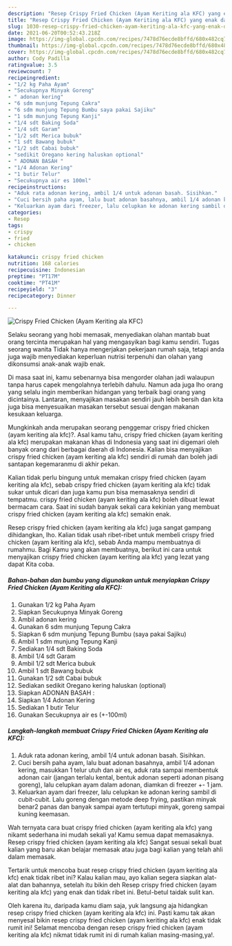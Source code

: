 ```yaml
---
description: "Resep Crispy Fried Chicken (Ayam Keriting ala KFC) yang enak dan Mudah Dibuat"
title: "Resep Crispy Fried Chicken (Ayam Keriting ala KFC) yang enak dan Mudah Dibuat"
slug: 1030-resep-crispy-fried-chicken-ayam-keriting-ala-kfc-yang-enak-dan-mudah-dibuat
date: 2021-06-20T00:52:43.218Z
image: https://img-global.cpcdn.com/recipes/7478d76ecde8bffd/680x482cq70/crispy-fried-chicken-ayam-keriting-ala-kfc-foto-resep-utama.jpg
thumbnail: https://img-global.cpcdn.com/recipes/7478d76ecde8bffd/680x482cq70/crispy-fried-chicken-ayam-keriting-ala-kfc-foto-resep-utama.jpg
cover: https://img-global.cpcdn.com/recipes/7478d76ecde8bffd/680x482cq70/crispy-fried-chicken-ayam-keriting-ala-kfc-foto-resep-utama.jpg
author: Cody Padilla
ratingvalue: 3.5
reviewcount: 7
recipeingredient:
- "1/2 kg Paha Ayam"
- "Secukupnya Minyak Goreng"
- " adonan kering"
- "6 sdm munjung Tepung Cakra"
- "6 sdm munjung Tepung Bumbu saya pakai Sajiku"
- "1 sdm munjung Tepung Kanji"
- "1/4 sdt Baking Soda"
- "1/4 sdt Garam"
- "1/2 sdt Merica bubuk"
- "1 sdt Bawang bubuk"
- "1/2 sdt Cabai bubuk"
- "sedikit Oregano kering haluskan optional"
- " ADONAN BASAH "
- "1/4 Adonan Kering"
- "1 butir Telur"
- "Secukupnya air es 100ml"
recipeinstructions:
- "Aduk rata adonan kering, ambil 1/4 untuk adonan basah. Sisihkan."
- "Cuci bersih paha ayam, lalu buat adonan basahnya, ambil 1/4 adonan kering, masukkan 1 telur utuh dan air es, aduk rata sampai membentuk adonan cair (jangan terlalu kental, bentuk adonan seperti adonan pisang goreng), lalu celupkan ayam dalam adonan, diamkan di freezer +- 1 jam."
- "Keluarkan ayam dari freezer, lalu celupkan ke adonan kering sambil di cubit-cubit. Lalu goreng dengan metode deep frying, pastikan minyak benar2 panas dan banyak sampai ayam tertutupi minyak, goreng sampai kuning keemasan."
categories:
- Resep
tags:
- crispy
- fried
- chicken

katakunci: crispy fried chicken 
nutrition: 168 calories
recipecuisine: Indonesian
preptime: "PT17M"
cooktime: "PT41M"
recipeyield: "3"
recipecategory: Dinner

---
```



![Crispy Fried Chicken (Ayam Keriting ala KFC)](https://img-global.cpcdn.com/recipes/7478d76ecde8bffd/680x482cq70/crispy-fried-chicken-ayam-keriting-ala-kfc-foto-resep-utama.jpg)

Selaku seorang yang hobi memasak, menyediakan olahan mantab buat orang tercinta merupakan hal yang mengasyikan bagi kamu sendiri. Tugas seorang  wanita Tidak hanya mengerjakan pekerjaan rumah saja, tetapi anda juga wajib menyediakan keperluan nutrisi terpenuhi dan olahan yang dikonsumsi anak-anak wajib enak.

Di masa  saat ini, kamu sebenarnya bisa mengorder olahan jadi walaupun tanpa harus capek mengolahnya terlebih dahulu. Namun ada juga lho orang yang selalu ingin memberikan hidangan yang terbaik bagi orang yang dicintainya. Lantaran, menyajikan masakan sendiri jauh lebih bersih dan kita juga bisa menyesuaikan masakan tersebut sesuai dengan makanan kesukaan keluarga. 



Mungkinkah anda merupakan seorang penggemar crispy fried chicken (ayam keriting ala kfc)?. Asal kamu tahu, crispy fried chicken (ayam keriting ala kfc) merupakan makanan khas di Indonesia yang saat ini digemari oleh banyak orang dari berbagai daerah di Indonesia. Kalian bisa menyajikan crispy fried chicken (ayam keriting ala kfc) sendiri di rumah dan boleh jadi santapan kegemaranmu di akhir pekan.

Kalian tidak perlu bingung untuk memakan crispy fried chicken (ayam keriting ala kfc), sebab crispy fried chicken (ayam keriting ala kfc) tidak sukar untuk dicari dan juga kamu pun bisa memasaknya sendiri di tempatmu. crispy fried chicken (ayam keriting ala kfc) boleh dibuat lewat bermacam cara. Saat ini sudah banyak sekali cara kekinian yang membuat crispy fried chicken (ayam keriting ala kfc) semakin enak.

Resep crispy fried chicken (ayam keriting ala kfc) juga sangat gampang dihidangkan, lho. Kalian tidak usah ribet-ribet untuk membeli crispy fried chicken (ayam keriting ala kfc), sebab Anda mampu membuatnya di rumahmu. Bagi Kamu yang akan membuatnya, berikut ini cara untuk menyajikan crispy fried chicken (ayam keriting ala kfc) yang lezat yang dapat Kita coba.

<!--inarticleads1-->

##### Bahan-bahan dan bumbu yang digunakan untuk menyiapkan Crispy Fried Chicken (Ayam Keriting ala KFC):

1. Gunakan 1/2 kg Paha Ayam
1. Siapkan Secukupnya Minyak Goreng
1. Ambil  adonan kering
1. Gunakan 6 sdm munjung Tepung Cakra
1. Siapkan 6 sdm munjung Tepung Bumbu (saya pakai Sajiku)
1. Ambil 1 sdm munjung Tepung Kanji
1. Sediakan 1/4 sdt Baking Soda
1. Ambil 1/4 sdt Garam
1. Ambil 1/2 sdt Merica bubuk
1. Ambil 1 sdt Bawang bubuk
1. Gunakan 1/2 sdt Cabai bubuk
1. Sediakan sedikit Oregano kering haluskan (optional)
1. Siapkan  ADONAN BASAH :
1. Siapkan 1/4 Adonan Kering
1. Sediakan 1 butir Telur
1. Gunakan Secukupnya air es (+-100ml)




<!--inarticleads2-->

##### Langkah-langkah membuat Crispy Fried Chicken (Ayam Keriting ala KFC):

1. Aduk rata adonan kering, ambil 1/4 untuk adonan basah. Sisihkan.
1. Cuci bersih paha ayam, lalu buat adonan basahnya, ambil 1/4 adonan kering, masukkan 1 telur utuh dan air es, aduk rata sampai membentuk adonan cair (jangan terlalu kental, bentuk adonan seperti adonan pisang goreng), lalu celupkan ayam dalam adonan, diamkan di freezer +- 1 jam.
1. Keluarkan ayam dari freezer, lalu celupkan ke adonan kering sambil di cubit-cubit. Lalu goreng dengan metode deep frying, pastikan minyak benar2 panas dan banyak sampai ayam tertutupi minyak, goreng sampai kuning keemasan.




Wah ternyata cara buat crispy fried chicken (ayam keriting ala kfc) yang nikamt sederhana ini mudah sekali ya! Kamu semua dapat memasaknya. Resep crispy fried chicken (ayam keriting ala kfc) Sangat sesuai sekali buat kalian yang baru akan belajar memasak atau juga bagi kalian yang telah ahli dalam memasak.

Tertarik untuk mencoba buat resep crispy fried chicken (ayam keriting ala kfc) enak tidak ribet ini? Kalau kalian mau, ayo kalian segera siapkan alat-alat dan bahannya, setelah itu bikin deh Resep crispy fried chicken (ayam keriting ala kfc) yang enak dan tidak ribet ini. Betul-betul taidak sulit kan. 

Oleh karena itu, daripada kamu diam saja, yuk langsung aja hidangkan resep crispy fried chicken (ayam keriting ala kfc) ini. Pasti kamu tak akan menyesal bikin resep crispy fried chicken (ayam keriting ala kfc) enak tidak rumit ini! Selamat mencoba dengan resep crispy fried chicken (ayam keriting ala kfc) nikmat tidak rumit ini di rumah kalian masing-masing,ya!.

